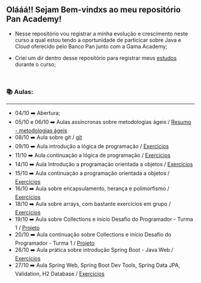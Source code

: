 ## Olááá!! Sejam Bem-vindxs ao meu repositório Pan Academy!

- Nesse repositório vou registrar a minha evolução e crescimento neste curso a qual estou tendo a oportunidade de particicar sobre Java e Cloud oferecido pelo Banco Pan junto com a Gama Academy;

- Criei um dir dentro desse repositório para registrar meus [estudos](https://github.com/Feruaro/Pan-Academy-Java/tree/main/Estudos%20Fe) durante o curso;

  ​


### :books: Aulas:

-----------

* 04/10   :arrow_right:    Abertura;
* 05/10 e 06/10    :arrow_right:   Aulas assíncronas sobre metodologias ágeis  /  [Resumo - metodologias ágeis](https://github.com/Feruaro/Pan-Academy-Java/tree/main/Aulas/05-10%20e%2006-10)
* 08/10   :arrow_right:     Aula sobre git   /    [git](https://github.com/Feruaro/Pan-Academy-Java/tree/main/Aulas/08-10)  
* 09/10   :arrow_right:     Aula introdução a lógica de programação   /    [Exercícios](https://github.com/Feruaro/Pan-Academy-Java/tree/main/Aulas/09-10)
* 11/10   :arrow_right:     Aula continuação a lógica de programação  /  [Exercícios](https://github.com/Feruaro/Pan-Academy-Java/tree/main/Aulas/11-10)
* 14/10   :arrow_right:     Aula Introdução a programação orientada a objetos   /   [Exercícios](https://github.com/Feruaro/Pan-Academy-Java/tree/main/Aulas/14-10)
* 15/10   :arrow_right:     Aula continuação a programação orientada a objetos /  [Exercícios](https://github.com/Feruaro/Pan-Academy-Java/tree/main/Aulas/15-10)
* 16/10   :arrow_right:     Aula sobre encapsulamento, herança e polimorfismo /  [Exercícios](https://github.com/Feruaro/Pan-Academy-Java/tree/main/Aulas/16-10)
* 18/10   :arrow_right:     Aula sobre arrays, com bastante exercícios em grupo /  [Exercícios](https://github.com/Feruaro/Pan-Academy-Java/tree/main/Aulas/18-10)
* 19/10   :arrow_right:     Aula sobre Collections e início Desafio do Programador - Turma 1 /   [Projeto](https://github.com/Feruaro/Desafio1)
* 20/10   :arrow_right:     Aula continuação sobre Collections e início Desafio do Programador - Turma 1 /   [Projeto](https://github.com/Feruaro/Desafio1) 
* 26/10   :arrow_right:     Aula prática sobre introdução Spring Boot - Java Web   /   [Exercícios](https://github.com/Feruaro/Pan-Academy-Java/tree/main/Aulas/26-10)
* 27/10   :arrow_right:     Aula Spring Web, Spring Boot Dev Tools, ​Spring Data JPA, Validation, H2 Database  /  [Exercícios](https://github.com/Feruaro/Pan-Academy-Java/tree/main/Aulas/27-10) 



​

​

​